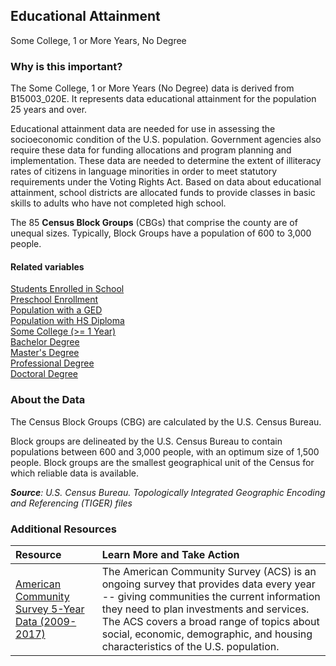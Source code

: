 ## Educational Attainment
Some College, 1 or More Years, No Degree

### Why is this important?
The Some College, 1 or More Years (No Degree) data is derived from B15003_020E. It represents data educational attainment for the population 25 years and over. 

Educational attainment data are needed for use in assessing the socioeconomic condition of the U.S. population. Government agencies also require these data for funding allocations and program planning and implementation. These data are needed to determine the extent of illiteracy rates of citizens in language minorities in order to meet statutory requirements under the Voting Rights Act. Based on data about educational attainment, school districts are allocated funds to provide classes in basic skills to adults who have not completed high school.

The 85 **Census Block Groups** (CBGs) that comprise the county are of unequal sizes. Typically, Block Groups have a population of 600 to 3,000 people.

#### Related variables
<a href="javascript:void(0)" onclick="model.metricId = 'm12'">Students Enrolled in School</a>  
<a href="javascript:void(0)" onclick="model.metricId = 'm13'">Preschool Enrollment</a>  
<a href="javascript:void(0)" onclick="model.metricId = 'm37'">Population with a GED</a>  
<a href="javascript:void(0)" onclick="model.metricId = 'm38'">Population with HS Diploma</a>  
<a href="javascript:void(0)" onclick="model.metricId = 'm39'">Some College (>= 1 Year)</a>  
<a href="javascript:void(0)" onclick="model.metricId = 'm40'">Bachelor Degree</a>  
<a href="javascript:void(0)" onclick="model.metricId = 'm41'">Master's Degree</a>  
<a href="javascript:void(0)" onclick="model.metricId = 'm72'">Professional Degree</a>  
<a href="javascript:void(0)" onclick="model.metricId = 'm73'">Doctoral Degree</a>  

### About the Data
The Census Block Groups (CBG) are calculated by the U.S. Census Bureau.

Block groups are delineated by the U.S. Census Bureau to contain populations between 600 and 3,000 people, with an optimum size of 1,500 people. Block groups are the smallest geographical unit of the Census for which reliable data is available.

_**Source**: U.S. Census Bureau. Topologically Integrated Geographic Encoding and Referencing (TIGER) files_

### Additional Resources
|Resource | Learn More and Take Action | 
|:--- | :--- |
|[American Community Survey 5-Year Data (2009-2017)](https://www.census.gov/data/developers/data-sets/acs-5year.html)| The American Community Survey (ACS) is an ongoing survey that provides data every year -- giving communities the current information they need to plan investments and services. The ACS covers a broad range of topics about social, economic, demographic, and housing characteristics of the U.S. population.